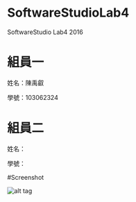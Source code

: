 # SoftwareStudioLab4
SoftwareStudio Lab4 2016

# 組員一

姓名：陳禹叡

學號：103062324

# 組員二

姓名：

學號：

#Screenshot

![alt tag](/csc.png)
